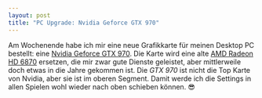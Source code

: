 ```yaml
---
layout: post
title: "PC Upgrade: Nvidia Geforce GTX 970"
---
```


Am Wochenende habe ich mir eine neue Grafikkarte für meinen Desktop PC bestellt: eine [Nvidia Geforce GTX 970][0]. Die Karte wird eine alte [AMD Radeon HD 6870][1] ersetzen, die mir zwar gute Dienste geleistet, aber mittlerweile doch etwas in die Jahre gekommen ist. Die *GTX 970* ist nicht die Top Karte von Nvidia, aber sie ist im oberen Segment. Damit werde ich die Settings in allen Spielen wohl wieder nach oben schieben können. 😎

[0]: https://www.nvidia.de/object/geforce-gtx-970-de.html
[1]: http://www.computerbase.de/2010-10/amd-radeon-hd-6870-und-hd-6850-test/
